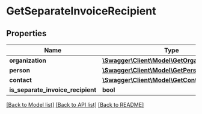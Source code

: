 # GetSeparateInvoiceRecipient

## Properties

 Name                              | Type                                                                        | Description | Notes      
-----------------------------------|-----------------------------------------------------------------------------|-------------|------------
 **organization**                  | [**\Swagger\Client\Model\GetOrganizationSimple**](GetOrganizationSimple.md) |             | [optional] 
 **person**                        | [**\Swagger\Client\Model\GetPersonSimple**](GetPersonSimple.md)             |             | [optional] 
 **contact**                       | [**\Swagger\Client\Model\GetContactSimple**](GetContactSimple.md)           |             | [optional] 
 **is_separate_invoice_recipient** | **bool**                                                                    |             | [optional] 

[[Back to Model list]](../../README.md#documentation-for-models) [[Back to API list]](../../README.md#documentation-for-api-endpoints) [[Back to README]](../../README.md)


